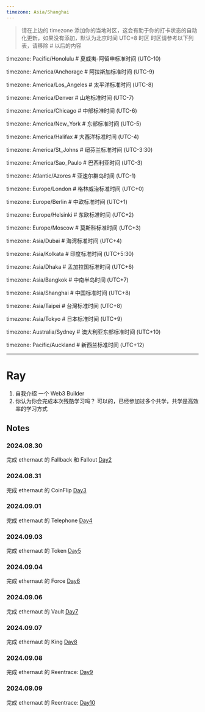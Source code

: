 ```yaml
---
timezone: Asia/Shanghai 
---
```


> 请在上边的 timezone 添加你的当地时区，这会有助于你的打卡状态的自动化更新，如果没有添加，默认为北京时间 UTC+8 时区
> 时区请参考以下列表，请移除 # 以后的内容

timezone: Pacific/Honolulu # 夏威夷-阿留申标准时间 (UTC-10)

timezone: America/Anchorage # 阿拉斯加标准时间 (UTC-9)

timezone: America/Los_Angeles # 太平洋标准时间 (UTC-8)

timezone: America/Denver # 山地标准时间 (UTC-7)

timezone: America/Chicago # 中部标准时间 (UTC-6)

timezone: America/New_York # 东部标准时间 (UTC-5)

timezone: America/Halifax # 大西洋标准时间 (UTC-4)

timezone: America/St_Johns # 纽芬兰标准时间 (UTC-3:30)

timezone: America/Sao_Paulo # 巴西利亚时间 (UTC-3)

timezone: Atlantic/Azores # 亚速尔群岛时间 (UTC-1)

timezone: Europe/London # 格林威治标准时间 (UTC+0)

timezone: Europe/Berlin # 中欧标准时间 (UTC+1)

timezone: Europe/Helsinki # 东欧标准时间 (UTC+2)

timezone: Europe/Moscow # 莫斯科标准时间 (UTC+3)

timezone: Asia/Dubai # 海湾标准时间 (UTC+4)

timezone: Asia/Kolkata # 印度标准时间 (UTC+5:30)

timezone: Asia/Dhaka # 孟加拉国标准时间 (UTC+6)

timezone: Asia/Bangkok # 中南半岛时间 (UTC+7)

timezone: Asia/Shanghai # 中国标准时间 (UTC+8)

timezone: Asia/Taipei # 台灣标准时间 (UTC+8)

timezone: Asia/Tokyo # 日本标准时间 (UTC+9)

timezone: Australia/Sydney # 澳大利亚东部标准时间 (UTC+10)

timezone: Pacific/Auckland # 新西兰标准时间 (UTC+12)

---

# Ray

1. 自我介绍
一个 Web3 Builder
2. 你认为你会完成本次残酷学习吗？
可以的，已经参加过多个共学，共学是高效率的学习方式

## Notes

<!-- Content_START -->

### 2024.08.30
完成 ethernaut 的 Fallback 和 Fallout
[Day2](Writeup/Ray/Day2.md)


### 2024.08.31
完成 ethernaut 的 CoinFlip
[Day3](Writeup/Ray/Day3.md)


### 2024.09.01
 完成 ethernaut 的 Telephone
[Day4](Writeup/Ray/Day4.md)

### 2024.09.03
 完成 ethernaut 的 Token
[Day5](Writeup/Ray/Day5.md)

### 2024.09.04
 完成 ethernaut 的 Force
[Day6](Writeup/Ray/Day6.md)

### 2024.09.06
完成 ethernaut 的 Vault
[Day7](Writeup/Ray/Day7.md)

### 2024.09.07
完成 ethernaut 的 King
[Day8](Writeup/Ray/Day8.md)

### 2024.09.08
完成 ethernaut 的 Reentrace:
[Day9](Writeup/Ray/Day9.md)

### 2024.09.09
完成 ethernaut 的 Reentrace:
[Day10](Writeup/Ray/Day10.md)

<!-- Content_END -->
